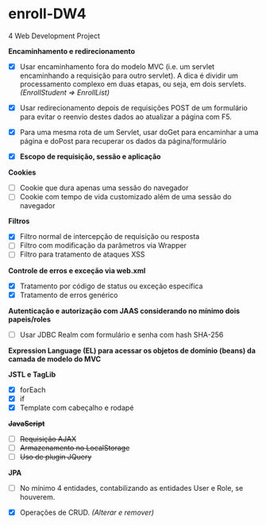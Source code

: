 # enroll-DW4
4 Web Development Project

**Encaminhamento e redirecionamento**
- [x] Usar encaminhamento fora do modelo MVC (i.e. um servlet encaminhando a requisição para outro servlet). A dica é dividir um processamento complexo em duas etapas, ou seja, em dois servlets. _(EnrollStudent => EnrollList)_
- [x] Usar redirecionamento depois de requisições POST de um formulário para evitar o reenvio destes dados ao atualizar a página com F5.
- [x] Para uma mesma rota de um Servlet, usar doGet para encaminhar a uma página e doPost para recuperar os dados da página/formulário

- [x] **Escopo de requisição, sessão e aplicação**

**Cookies**
- [ ] Cookie que dura apenas uma sessão do navegador
- [ ] Cookie com tempo de vida customizado além de uma sessão do navegador

**Filtros**
- [x] Filtro normal de intercepção de requisição ou resposta
- [ ] Filtro com modificação da parâmetros via Wrapper
- [ ] Filtro para tratamento de ataques XSS

**Controle de erros e exceção via web.xml**
- [x] Tratamento por código de status ou exceção específica
- [x] Tratamento de erros genérico

**Autenticação e autorização com JAAS considerando no mínimo dois papeis/roles**
- [ ] Usar JDBC Realm com formulário e senha com hash SHA-256

**Expression Language (EL) para acessar os objetos de domínio (beans) da camada de modelo do MVC**

**JSTL e TagLib**
- [x] forEach
- [x] if
- [x] Template com cabeçalho e rodapé

~~**JavaScript**~~
- [ ] ~~Requisição AJAX~~
- [ ] ~~Armazenamento no LocalStorage~~
- [ ] ~~Uso de plugin JQuery~~

**JPA**
- [ ] No mínimo 4 entidades, contabilizando as entidades User e Role, se houverem.
- [x] Operações de CRUD. _(Alterar e remover)_

